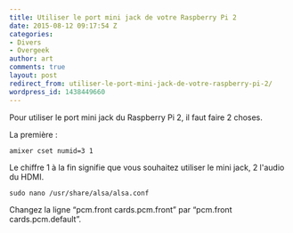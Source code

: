 ```yaml
---
title: Utiliser le port mini jack de votre Raspberry Pi 2
date: 2015-08-12 09:17:54 Z
categories:
- Divers
- Overgeek
author: art
comments: true
layout: post
redirect_from: utiliser-le-port-mini-jack-de-votre-raspberry-pi-2/
wordpress_id: 1438449660
---
```


Pour utiliser le port mini jack du Raspberry Pi 2, il faut faire 2 choses.<!-- more -->

La première :


    
    amixer cset numid=3 1



Le chiffre 1 à la fin signifie que vous souhaitez utiliser le mini jack, 2 l'audio du HDMI.


    
    sudo nano /usr/share/alsa/alsa.conf
    



Changez la ligne “pcm.front cards.pcm.front” par “pcm.front cards.pcm.default”.
